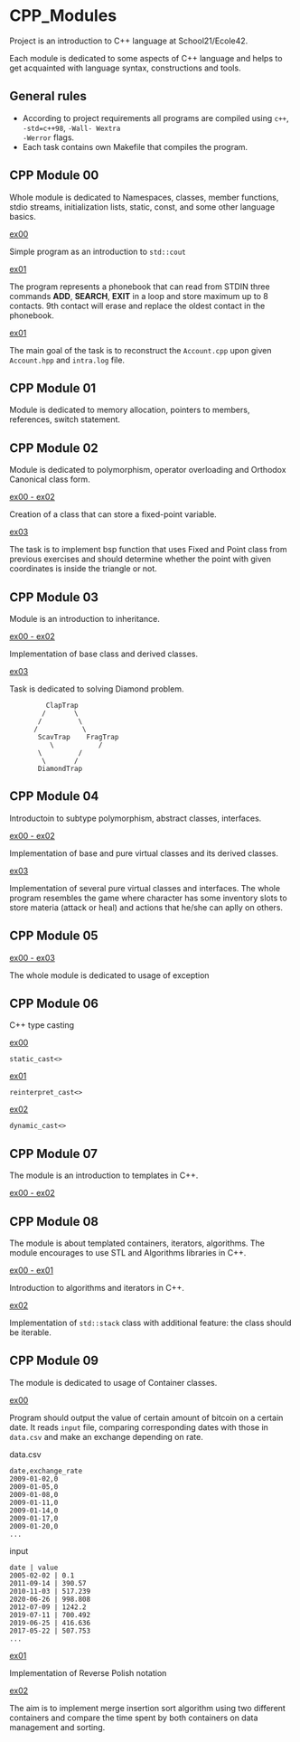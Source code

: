 # CPP_Modules
Project is an introduction to C++ language at School21/Ecole42.

Each module is dedicated to some aspects of C++ language and helps to get acquainted with language syntax, constructions and tools.

## General rules
- According to project requirements all programs are compiled using <code>c++</code>, <code>-std=c++98</code>, <code>-Wall- Wextra -Werror</code> flags.
- Each task contains own Makefile that compiles the program.

## CPP Module 00

Whole module is dedicated to Namespaces, classes, member functions, stdio streams, initialization lists, static, const, and some other language basics.

[ex00](https://github.com/D-Dashka/CPP-Modules/tree/main/CPP_00/ex00)

Simple program as an introduction to <code>std::cout</code>

[ex01](https://github.com/D-Dashka/CPP-Modules/tree/main/CPP_00/ex01)

The program represents a phonebook that can read from STDIN three commands **ADD**, **SEARCH**, **EXIT** in a loop and store maximum up to 8 contacts.
9th contact will erase and replace the oldest contact in the phonebook.

[ex01](https://github.com/D-Dashka/CPP-Modules/tree/main/CPP_00/ex02)

The main goal of the task is to reconstruct the <code>Account.cpp</code> upon given <code>Account.hpp</code> and <code>intra.log</code> file.

## CPP Module 01

Module is dedicated to memory allocation, pointers to members, references, switch statement.

## CPP Module 02

Module is dedicated to polymorphism, operator overloading and Orthodox Canonical class form.

[ex00 - ex02](https://github.com/D-Dashka/CPP-Modules/tree/main/CPP_02)

Creation of a class that can store a fixed-point variable.

[ex03](https://github.com/D-Dashka/CPP-Modules/tree/main/CPP_02/ex03)

The task is to implement bsp function that uses Fixed and Point class from previous exercises and should determine whether the point with given coordinates is inside the triangle or not.

## CPP Module 03

Module is an introduction to inheritance.

[ex00 - ex02](https://github.com/D-Dashka/CPP-Modules/tree/main/CPP_03)

Implementation of base class and derived classes.

[ex03](https://github.com/D-Dashka/CPP-Modules/tree/main/CPP_03/ex03)

Task is dedicated to solving Diamond problem.

```
	     ClapTrap
	    /       \
	   /         \
	  /           \
       ScavTrap    FragTrap
     	  \           /
	   \         /
	    \       /
	   DiamondTrap
```

## CPP Module 04

Introductoin to subtype polymorphism, abstract classes, interfaces.

[ex00 - ex02](https://github.com/D-Dashka/CPP-Modules/tree/main/CPP_04)

Implementation of base and pure virtual classes and its derived classes.

[ex03](https://github.com/D-Dashka/CPP-Modules/tree/main/CPP_04/ex03)

Implementation of several pure virtual classes and interfaces.
The whole program resembles the game where character has some inventory slots to store materia (attack or heal) and actions that he/she can aplly on others.

## CPP Module 05

[ex00 - ex03](https://github.com/D-Dashka/CPP-Modules/tree/main/CPP_05)

The whole module is dedicated to usage of exception

## CPP Module 06

C++ type casting

[ex00](https://github.com/D-Dashka/CPP-Modules/tree/main/CPP_06/ex00)

<code>static_cast<></code>

[ex01](https://github.com/D-Dashka/CPP-Modules/tree/main/CPP_06/ex01)

<code>reinterpret_cast<></code>

[ex02](https://github.com/D-Dashka/CPP-Modules/tree/main/CPP_06/ex02)

<code>dynamic_cast<></code>

## CPP Module 07

The module is an introduction to templates in C++.

[ex00 - ex02](https://github.com/D-Dashka/CPP-Modules/tree/main/CPP_07)

## CPP Module 08

The module is about templated containers, iterators, algorithms.
The module encourages to use STL and Algorithms libraries in C++.

[ex00 - ex01](https://github.com/D-Dashka/CPP-Modules/tree/main/CPP_08)

Introduction to algorithms and iterators in C++.

[ex02](https://github.com/D-Dashka/CPP-Modules/tree/main/CPP_08)

Implementation of <code>std::stack</code> class with additional feature: the class should be iterable.

## CPP Module 09

The module is dedicated to usage of Container classes.

[ex00](https://github.com/D-Daria/CPP-Modules/tree/main/CPP_09/ex00)

Program should output the value of certain amount of bitcoin on a certain date. It reads `input` file, comparing corresponding dates with those in `data.csv` and make an exchange depending on rate.

data.csv

```
date,exchange_rate
2009-01-02,0
2009-01-05,0
2009-01-08,0
2009-01-11,0
2009-01-14,0
2009-01-17,0
2009-01-20,0
...
```

input

```
date | value
2005-02-02 | 0.1
2011-09-14 | 390.57
2010-11-03 | 517.239
2020-06-26 | 998.808
2012-07-09 | 1242.2
2019-07-11 | 700.492
2019-06-25 | 416.636
2017-05-22 | 507.753
...
```

[ex01](https://github.com/D-Daria/CPP-Modules/tree/main/CPP_09/ex01)

Implementation of Reverse Polish notation

[ex02](https://github.com/D-Daria/CPP-Modules/tree/main/CPP_09/ex02)

The aim is to implement merge insertion sort algorithm using two different containers and compare the time spent by both containers on data management and sorting.
